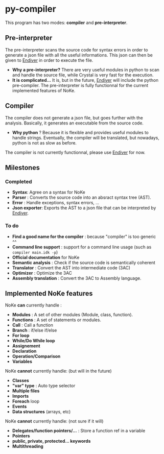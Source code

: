 # py-compiler

This program has two modes: **compiler** and **pre-interpreter**.

## Pre-interpreter

The pre-interpreter scans the source code for syntax errors in order to generate a json file with all the useful informations. This json can then be given to [Endiver](https://github.com/NoKe-Language/Endiver) in order to execute the file.
- **Why a pre-interpreter?** There are very useful modules in python to scan and handle the source file, while Crystal is very fast for the execution.
- **It is complicated...** It is, but in the future, [Endiver](https://github.com/NoKe-Language/Endiver) will include the python pre-compiler.
The pre-interpreter is fully functionnal for the current implemented features of NoKe.

## Compiler

The compiler does not generate a json file, but goes further with the analysis. Basically, it generates an executable from the source code. 
- **Why python** ? Because it is flexible and provides useful modules to handle strings. Eventually, the compiler will be translated, but nowadays, python is not as slow as before.

The compiler is not currently functionnal, please use [Endiver](https://github.com/NoKe-Language/Endiver) for now.

## Milestones
### Completed
- **Syntax**: Agree on a syntax for NoKe
- **Parser** : Converts the source code into an absract syntax tree (AST).
- **Error** : Handle exceptions, syntax errors, ...
- **Json exporter**: Exports the AST to a json file that can be interpreted by [Endiver](https://github.com/NoKe-Language/Endiver).
### To do
- **Find a good name for the compiler** : because "compiler" is too generic ^^
- **Command line support** : support for a command line usage (such as ``compiler main.idk -p``)
- **Official documentation** for NoKe
- **Semantic analysis** : Check if the source code is semantically coherent
- **Translator** : Convert the AST into intermediate code (3AC)
- **Optimizer** : Optimize the 3AC
- **Assembly translation** : Convert the 3AC to Assembly language.

## Implemented NoKe features
NoKe **can** currently handle :
- **Modules** : A set of other modules (Module, class, function).
- **Functions** : A set of statements or modules.
- **Call** : Call a function
- **Branch** : if/else if/else
- **For loop**
- **While/Do While loop**
- **Assignement**
- **Declaration**
- **Operation/Comparison**
- **Variables**

NoKe **cannot** currently handle: (but will in the future)
- **Classes**
- **"var" type** : Auto type selector
- **Multiple files**
- **Imports**
- **Foreach** loop
- **Events**
- **Data structures** (arrays, etc)

NoKe **cannot** currently handle: (not sure if it will)
- **Delegates/function pointers/...** : Store a function ref in a variable
- **Pointers**
- **public, private, protected... keywords**
- **Multithreading**
